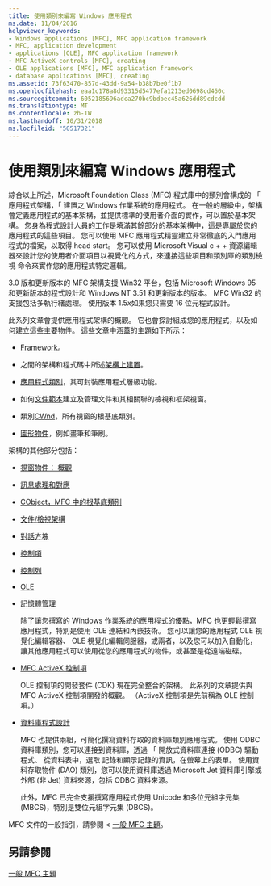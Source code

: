 ```yaml
---
title: 使用類別來編寫 Windows 應用程式
ms.date: 11/04/2016
helpviewer_keywords:
- Windows applications [MFC], MFC application framework
- MFC, application development
- applications [OLE], MFC application framework
- MFC ActiveX controls [MFC], creating
- OLE applications [MFC], MFC application framework
- database applications [MFC], creating
ms.assetid: 73f63470-857d-43dd-9a54-b38b7be0f1b7
ms.openlocfilehash: eaa1c178a8d93315d5477efa1213ed0698cd460c
ms.sourcegitcommit: 6052185696adca270bc9bdbec45a626dd89cdcdd
ms.translationtype: MT
ms.contentlocale: zh-TW
ms.lasthandoff: 10/31/2018
ms.locfileid: "50517321"
---
```

# <a name="using-the-classes-to-write-applications-for-windows"></a>使用類別來編寫 Windows 應用程式

綜合以上所述，Microsoft Foundation Class (MFC) 程式庫中的類別會構成的 「 應用程式架構，「 建置之 Windows 作業系統的應用程式。 在一般的層級中，架構會定義應用程式的基本架構，並提供標準的使用者介面的實作，可以置於基本架構。 您身為程式設計人員的工作是填滿其餘部分的基本架構中，這是專屬於您的應用程式的這些項目。 您可以使用 MFC 應用程式精靈建立非常徹底的入門應用程式的檔案，以取得 head start。 您可以使用 Microsoft Visual c + + 資源編輯器來設計您的使用者介面項目以視覺化的方式，來連接這些項目和類別庫的類別檢視 命令來實作您的應用程式特定邏輯。

3.0 版和更新版本的 MFC 架構支援 Win32 平台，包括 Microsoft Windows 95 和更新版本的程式設計和 Windows NT 3.51 和更新版本的版本。 MFC Win32 的支援包括多執行緒處理。 使用版本 1.5*x*如果您只需要 16 位元程式設計。

此系列文章會提供應用程式架構的概觀。 它也會探討組成您的應用程式，以及如何建立這些主要物件。 這些文章中涵蓋的主題如下所示：

- [Framework](../mfc/framework-mfc.md)。

- 之間的架構和程式碼中所述[架構上建置](../mfc/building-on-the-framework.md)。

- [應用程式類別](../mfc/cwinapp-the-application-class.md)，其可封裝應用程式層級功能。

- 如何[文件範本](../mfc/document-templates-and-the-document-view-creation-process.md)建立及管理文件和其相關聯的檢視和框架視窗。

- 類別[CWnd](../mfc/window-objects.md)，所有視窗的根基底類別。

- [圖形物件](../mfc/graphic-objects.md)，例如畫筆和筆刷。

架構的其他部分包括：

- [視窗物件： 概觀](../mfc/window-objects.md)

- [訊息處理和對應](../mfc/message-handling-and-mapping.md)

- [CObject，MFC 中的根基底類別](../mfc/using-cobject.md)

- [文件/檢視架構](../mfc/document-view-architecture.md)

- [對話方塊](../mfc/dialog-boxes.md)

- [控制項](../mfc/controls-mfc.md)

- [控制列](../mfc/control-bars.md)

- [OLE](../mfc/ole-in-mfc.md)

- [記憶體管理](../mfc/memory-management.md)

   除了讓您撰寫的 Windows 作業系統的應用程式的優點，MFC 也更輕鬆撰寫應用程式，特別是使用 OLE 連結和內嵌技術。 您可以讓您的應用程式 OLE 視覺化編輯容器、 OLE 視覺化編輯伺服器，或兩者，以及您可以加入自動化，讓其他應用程式可以使用從您的應用程式的物件，或甚至是從遠端磁碟。

- [MFC ActiveX 控制項](../mfc/mfc-activex-controls.md)

   OLE 控制項的開發套件 (CDK) 現在完全整合的架構。 此系列的文章提供與 MFC ActiveX 控制項開發的概觀。 （ActiveX 控制項是先前稱為 OLE 控制項。）

- [資料庫程式設計](../data/data-access-programming-mfc-atl.md)

   MFC 也提供兩組，可簡化撰寫資料存取的資料庫類別應用程式。 使用 ODBC 資料庫類別，您可以連接到資料庫，透過 「 開放式資料庫連接 (ODBC) 驅動程式、 從資料表中，選取 記錄和顯示記錄的資訊，在螢幕上的表單。 使用資料存取物件 (DAO) 類別，您可以使用資料庫透過 Microsoft Jet 資料庫引擎或外部 (非 Jet) 資料來源，包括 ODBC 資料來源。

   此外，MFC 已完全支援撰寫應用程式使用 Unicode 和多位元組字元集 (MBCS)，特別是雙位元組字元集 (DBCS)。

MFC 文件的一般指引，請參閱 <<c0> [ 一般 MFC 主題](../mfc/general-mfc-topics.md)。

## <a name="see-also"></a>另請參閱

[一般 MFC 主題](../mfc/general-mfc-topics.md)

